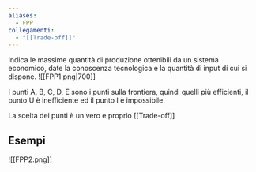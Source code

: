 ```yaml
---
aliases:
  - FPP
collegamenti:
  - "[[Trade-off]]"
---
```

Indica le massime quantità di produzione ottenibili da un sistema economico, date la conoscenza tecnologica e la quantità di input di cui si dispone.
![[FPP1.png|700]]

I punti A, B, C, D, E sono i punti sulla frontiera, quindi quelli più efficienti, il punto U è inefficiente ed il punto I è impossibile.

La scelta dei punti è un vero e proprio [[Trade-off]]

## Esempi
![[FPP2.png]]